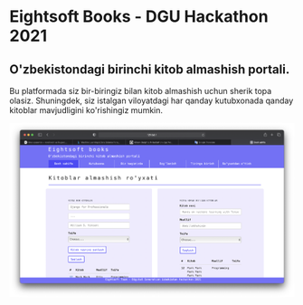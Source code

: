 # Eightsoft Books - DGU Hackathon 2021

## O'zbekistondagi birinchi kitob almashish portali.

Bu platformada siz bir-biringiz bilan kitob almashish uchun sherik topa olasiz. Shuningdek, siz istalgan viloyatdagi har qanday kutubxonada qanday kitoblar mavjudligini ko'rishingiz mumkin.


<img src="img/1.png">